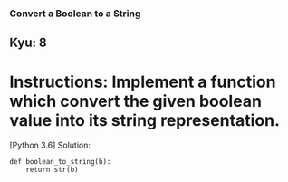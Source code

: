 ### Convert a Boolean to a String

## Kyu: 8

# Instructions: Implement a function which convert the given boolean value into its string representation.


[Python 3.6] Solution:
```
def boolean_to_string(b):
    return str(b)
```
